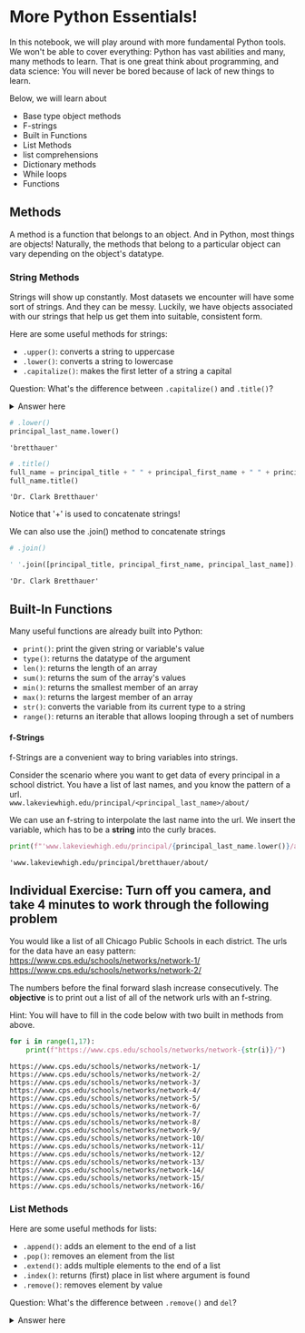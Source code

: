 
# More Python Essentials!

In this notebook, we will play around with more fundamental Python tools.  We won't be able to cover everything: Python has vast abilities and many, many methods to learn.  That is one great think about programming, and data science: You will never be bored because of lack of new things to learn.

Below, we will learn about
  - Base type object methods  
  - F-strings  
  - Built in Functions  
  - List Methods  
  - list comprehensions  
  - Dictionary methods  
  - While loops   
  - Functions  




## Methods

A method is a function that belongs to an object. And in Python, most things are objects! Naturally, the methods that belong to a particular object can vary depending on the object's datatype.

### String Methods

Strings will show up constantly.  Most datasets we encounter will have some sort of strings.  And they can be messy.  Luckily, we have objects associated with our strings that help us get them into suitable, consistent form.

Here are some useful methods for strings:

- ```.upper()```: converts a string to uppercase
- ```.lower()```: converts a string to lowercase
- ```.capitalize()```: makes the first letter of a string a capital

Question: What's the difference between `.capitalize()` and `.title()`?

<details>
    <summary>
    Answer here
    </summary>
    .capitalize() capitalizes the first letter of a string;<br/>
        .title() capitalizes the first letter and each letter after a space
    </details>


```python
# .lower()
principal_last_name.lower()
```




    'bretthauer'




```python
# .title()
full_name = principal_title + " " + principal_first_name + " " + principal_last_name
full_name.title()

```




    'Dr. Clark Bretthauer'



Notice that '+' is used to concatenate strings!

We can also use the .join() method to concatenate strings


```python
# .join()

' '.join([principal_title, principal_first_name, principal_last_name]).title()
```




    'Dr. Clark Bretthauer'



## Built-In Functions

Many useful functions are already built into Python:

- ```print()```: print the given string or variable's value
- ```type()```: returns the datatype of the argument
- ```len()```: returns the length of an array
- ```sum()```: returns the sum of the array's values
- ```min()```: returns the smallest member of an array
- ```max()```: returns the largest member of an array
- ```str()```: converts the variable from its current type to a string
- ```range()```: returns an iterable that allows looping through a set of numbers

#### f-Strings

f-Strings are a convenient way to bring variables into strings.

Consider the scenario where you want to get data of every principal in a school district.  You have a list of last names, and you know the pattern of a url.  
`www.lakeviewhigh.edu/principal/<principal_last_name>/about/`

We can use an f-string to interpolate the last name into the url. We insert the variable, which has to be a **string** into the curly braces.


```python
print(f"'www.lakeviewhigh.edu/principal/{principal_last_name.lower()}/about/")
```

    'www.lakeviewhigh.edu/principal/bretthauer/about/


## Individual Exercise: Turn off you camera, and take 4 minutes to work through the following problem

You would like a list of all Chicago Public Schools in each district.  The urls for the data have an easy pattern:  
https://www.cps.edu/schools/networks/network-1/  
https://www.cps.edu/schools/networks/network-2/  

The numbers before the final forward slash increase consecutively. 
The **objective** is to print out a list of all of the network urls with an f-string.

Hint: You will have to fill in the code below with two built in methods from above.


```python
for i in range(1,17):
    print(f"https://www.cps.edu/schools/networks/network-{str(i)}/")


```

    https://www.cps.edu/schools/networks/network-1/
    https://www.cps.edu/schools/networks/network-2/
    https://www.cps.edu/schools/networks/network-3/
    https://www.cps.edu/schools/networks/network-4/
    https://www.cps.edu/schools/networks/network-5/
    https://www.cps.edu/schools/networks/network-6/
    https://www.cps.edu/schools/networks/network-7/
    https://www.cps.edu/schools/networks/network-8/
    https://www.cps.edu/schools/networks/network-9/
    https://www.cps.edu/schools/networks/network-10/
    https://www.cps.edu/schools/networks/network-11/
    https://www.cps.edu/schools/networks/network-12/
    https://www.cps.edu/schools/networks/network-13/
    https://www.cps.edu/schools/networks/network-14/
    https://www.cps.edu/schools/networks/network-15/
    https://www.cps.edu/schools/networks/network-16/


### List Methods

Here are some useful methods for lists:

- ```.append()```: adds an element to the end of a list
- ```.pop()```: removes an element from the list
- ```.extend()```: adds multiple elements to the end of a list
- ```.index()```: returns (first) place in list where argument is found
- ```.remove()```: removes element by value

Question: What's the difference between ```.remove()``` and ```del```?

<details>
    <summary>
        Answer here
    </summary>
    .remove() removes an element by value;<br/>
    del removes an element by position

### List Comprehension

List comprehension is a handy way of generating a new list from existing lists.

Suppose I want the district in the school names.


I can do this with list comprehension!

The syntax is: ```[ f(x) for x in [original list] ]```

### Dictionary Methods

Here are some useful methods for dictionaries:

- ```.keys()```: returns an array of the dictionary's keys
- ```.values()```: returns an array of the dictionary's values
- ```.items()```: returns an array of key-value tuples

## Zipping

Zipping is a way of merging two arrays into one. The result can be cast as a list or as a dict.

## While Loops

We have already seen 'for'-loops, where you use a loop and count the iterations by the some pre-specified number. But sometimes we don't know how many times we'll need to iterate!

Suppose I need to choose a certain number of schools (say 10) from  a list.  I can set a variable as a counter, and create a while loop which will add 1 to that counter with each pass through the loop.

How can we update the code to stop before 1000?


```python
sample_school_populations = 0
school_index = 0

while sample_school_populations + district_3_pops[school_index]  < 1000:
    sample_school_populations += district_3_pops[school_index]
    school_index+=1

print(sample_school_populations)
```

    899


# Break and Continue

# Nested for loops

Lets imagine we have a dictionary where each key is a school district, and each value is a school population number.  

Let's iterate through the districts, add up the school populations, and print out the total populations in each district


## Functions

This aspect of Python is _incredibly_ useful! Writing your own functions can save you a TON of work - by _automating_ it.

### Creating Functions

The first line will read:

'def' + _your function's name_ + '( )' + ':'

Any arguments to the function will go in the parentheses.

Let's try building a function to get the schools in a district

### Calling Functions

To _call_ a function, simply type its name, along with any necessary arguments in parentheses.

### Default Argument Values

Sometimes we'll want the argument(s) of our function to have default values.

# Practice with nested dictionaries

## Let's make a list of schools with student bodies less than 500.


```python
low_pop_schools = []

for district in nested_schools_dict:
    for school in nested_schools_dict[district]:
        if nested_schools_dict[district][school] < 500:
            low_pop_schools.append(school)

```

# Pair Program: A full function

Create a function that has two parameters:  
  - district  
  - the nested_schools_dict dictionary  
    
The function should do two things.  
  - Return a dictionary of all schools with a student body less than 500. The keys are the school names, the values are the school pops.  
  - Print a statement that reads "<school_name> has <x_number> of students". Use an f-string for the print statement.


```python
def low_pop_schools(district, schools=nested_schools_dict):
    
    
    low_pop_schools = {}
    for name, pop in nested_schools_dict[district].items():
        if pop < 500:
            print(f'{name} has {pop} students')
            low_pop_schools[name]=pop

    return low_pop_schools

```

## Exercises:

1. Build a function that will take an input string and add '-totally' to the end of it.

2. Build a function that will take in three numbers and return twice the smallest of the three.

3. Build a function that will create a list, of user-specified length, of empty dictionaries.

4. Build a function that will return the middle value (for odd-length) or middle two values (for even-length) of a string.

5. Build a function that will take in a list of lists of integers - default: \[[1, 2], [34, 27], [45, 13]\] - and return a list of the integers that are divisible by 3.

6. \*Build a function that will take in a list of lists of integers - default: \[[1, 2], [34, 27], [45, 13]\] - and return a dictionary whose keys are integers starting at 1 and counting up and whose values are the integers that are divisible by 3.
